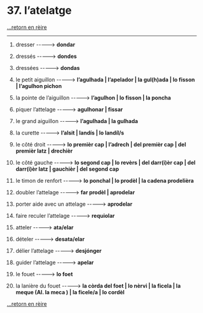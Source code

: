 # 37. l’atelatge

[...retorn en rèire](../sommaire.md)

---

1. dresser -----> **dondar**

2. dressés -----> **dondes**

3. dressées -----> **dondas**

4. le petit aiguillon -----> **l’agulhada | l’apelador | la gul(h)ada | lo fisson | l’agulhon pichon**

5. la pointe de l’aiguillon -----> **l’agulhon | lo fisson | la poncha**

6. piquer l’attelage -----> **agulhonar | fissar**

7. le grand aiguillon -----> **l’agulhada | la gulhada**

8. la curette -----> **l’alsit | landís | lo landíl/s**

9. le côté droit -----> **lo premièr cap | l’adrech | del premièr cap | del premièr latz | drechièr**

10. le côté gauche -----> **lo segond cap | lo revèrs | del darr(i)èr cap | del darr(i)èr latz | gauchièr | del segond cap**

11. le timon de renfort -----> **lo ponchal | lo prodèl | la cadena prodelièra**

12. doubler l’attelage -----> **far prodèl | aprodelar**

13. porter aide avec un attelage -----> **aprodelar**

14. faire reculer l’attelage -----> **requiolar**

15. atteler -----> **ata/elar**

16. dételer -----> **desata/elar**

17. délier l’attelage -----> **desjónger**

18. guider l’attelage -----> **apelar**

19. le fouet -----> **lo foet**

20. la lanière du fouet -----> **la còrda del foet | lo nèrvi | la ficela | la meque  (Al. la meca ) | la ficele/a | lo cordèl**

[...retorn en rèire](../sommaire.md)
